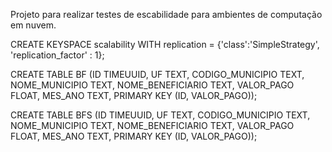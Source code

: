 Projeto para realizar testes de escabilidade para ambientes de computação em nuvem.

CREATE KEYSPACE scalability WITH replication = {'class':'SimpleStrategy', 'replication_factor' : 1};


CREATE TABLE BF (ID TIMEUUID,
                 UF TEXT,
                 CODIGO_MUNICIPIO TEXT,
                 NOME_MUNICIPIO TEXT,
                 NOME_BENEFICIARIO TEXT,
                 VALOR_PAGO FLOAT,
                 MES_ANO TEXT,
                 PRIMARY KEY (ID, VALOR_PAGO));
                 
                 
CREATE TABLE BFS (ID TIMEUUID,
                 UF TEXT,
                 CODIGO_MUNICIPIO TEXT,
                 NOME_MUNICIPIO TEXT,
                 NOME_BENEFICIARIO TEXT,
                 VALOR_PAGO FLOAT,
                 MES_ANO TEXT,
                 PRIMARY KEY (ID, VALOR_PAGO));